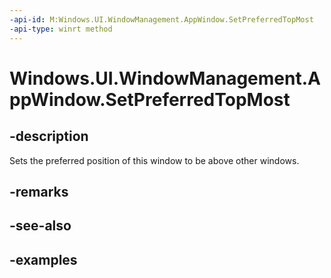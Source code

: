 ```yaml
---
-api-id: M:Windows.UI.WindowManagement.AppWindow.SetPreferredTopMost
-api-type: winrt method
---
```


<!-- Method syntax.
public void AppWindow.SetPreferredTopMost()
-->

# Windows.UI.WindowManagement.AppWindow.SetPreferredTopMost

## -description

Sets the preferred position of this window to be above other windows.

## -remarks

## -see-also

## -examples

